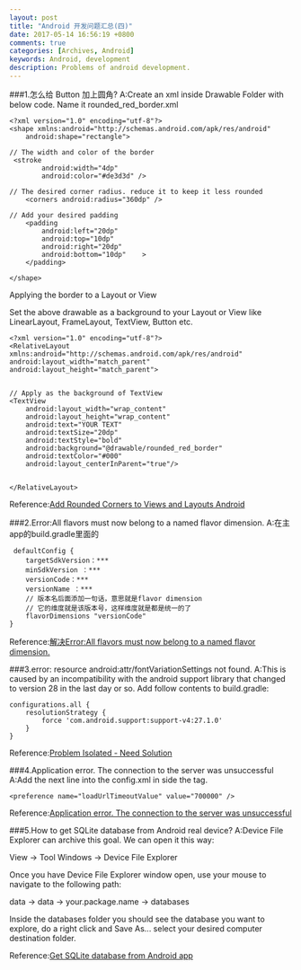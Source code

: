 ```yaml
---
layout: post
title: "Android 开发问题汇总(四)"
date: 2017-05-14 16:56:19 +0800
comments: true
categories: [Archives, Android] 
keywords: Android, development 
description: Problems of android development. 
---
```

###1.怎么给 Button 加上圆角?
A:Create an xml inside Drawable Folder with below code. Name it rounded_red_border.xml  

```
<?xml version="1.0" encoding="utf-8"?>
<shape xmlns:android="http://schemas.android.com/apk/res/android"
    android:shape="rectangle">
 
// The width and color of the border   
 <stroke
        android:width="4dp"
        android:color="#de3d3d" />
 
// The desired corner radius. reduce it to keep it less rounded
    <corners android:radius="360dp" />
 
// Add your desired padding
    <padding
        android:left="20dp"
        android:top="10dp"
        android:right="20dp"
        android:bottom="10dp"    >
    </padding>
 
</shape>
```

Applying the border to a Layout or View  

Set the above drawable as a background to your Layout or View like LinearLayout, FrameLayout, TextView, Button etc.  

```
<?xml version="1.0" encoding="utf-8"?>
<RelativeLayout xmlns:android="http://schemas.android.com/apk/res/android"
android:layout_width="match_parent"
android:layout_height="match_parent">
 
 
// Apply as the background of TextView
<TextView
    android:layout_width="wrap_content"
    android:layout_height="wrap_content"
    android:text="YOUR TEXT"
    android:textSize="20dp"
    android:textStyle="bold"
    android:background="@drawable/rounded_red_border"
    android:textColor="#000"
    android:layout_centerInParent="true"/>
 
 
</RelativeLayout>
```
<!--more-->
Reference:[Add Rounded Corners to Views and Layouts Android](http://www.gadgetsaint.com/tips/rounded-corners-views-layouts-android/#.WRgR3FOGORt)  

###2.Error:All flavors must now belong to a named flavor dimension.
A:在主app的build.gradle里面的

```
 defaultConfig {
 	targetSdkVersion：***
	minSdkVersion ：***
	versionCode：***
 	versionName ：***
	// 版本名后面添加一句话，意思就是flavor dimension
	// 它的维度就是该版本号，这样维度就是都是统一的了
	flavorDimensions "versionCode"
}
```
Reference:[解决Error:All flavors must now belong to a named flavor dimension.](https://blog.csdn.net/SYIF88/article/details/75009663)  

###3.error: resource android:attr/fontVariationSettings not found.
A:This is caused by an incompatibility with the android support library that changed to version 28 in the last day or so. Add follow contents to build.gradle:

```
configurations.all {
    resolutionStrategy {
        force 'com.android.support:support-v4:27.1.0'
    }
}
```
Reference:[Problem Isolated - Need Solution](https://github.com/crosswalk-project/cordova-plugin-crosswalk-webview/issues/205#issuecomment-371669478)  

###4.Application error. The connection to the server was unsuccessful
A:Add the next line into the config.xml in side the tag.

```
<preference name="loadUrlTimeoutValue" value="700000" />
```

Reference:[Application error. The connection to the server was unsuccessful](https://forum.ionicframework.com/t/application-error-the-connection-to-the-server-was-unsuccessful/67584/3)  

###5.How to get SQLite database from Android real device?
A:Device File Explorer can archive this goal. We can open it this way:

View -> Tool Windows -> Device File Explorer

Once you have Device File Explorer window open, use your mouse to navigate to the following path:

data -> data -> your.package.name -> databases

Inside the databases folder you should see the database you want to explore, do a right click and Save As... select your desired computer destination folder.

Reference:[Get SQLite database from Android app](https://stackoverflow.com/questions/21062187/get-sqlite-database-from-android-app)  




